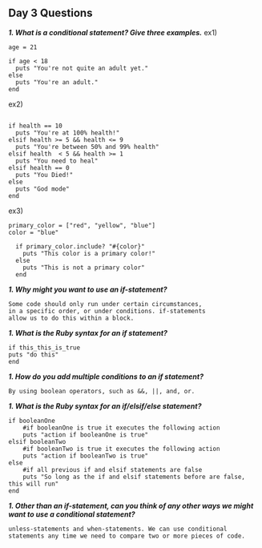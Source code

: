 ## Day 3 Questions

***1. What is a conditional statement? Give three examples.***
ex1)
```
age = 21

if age < 18
  puts "You're not quite an adult yet."
else
  puts "You're an adult."
end
```
ex2)
```health = 9

if health == 10
  puts "You're at 100% health!"
elsif health >= 5 && health <= 9
  puts "You're between 50% and 99% health"
elsif health  < 5 && health >= 1
  puts "You need to heal"
elsif health == 0
  puts "You Died!"
else
  puts "God mode"
end
```
ex3)
```
primary_color = ["red", "yellow", "blue"]
color = "blue"

  if primary_color.include? "#{color}"
    puts "This color is a primary color!"
  else
    puts "This is not a primary color"
  end
```

***1. Why might you want to use an if-statement?***
```
Some code should only run under certain circumstances,
in a specific order, or under conditions. if-statements
allow us to do this within a block.
```

***1. What is the Ruby syntax for an if statement?***
```
if this_this_is_true
puts "do this"
end
```
***1. How do you add multiple conditions to an if statement?***
```
By using boolean operators, such as &&, ||, and, or.
```

***1. What is the Ruby syntax for an if/elsif/else statement?***
```
if booleanOne
    #if booleanOne is true it executes the following action
    puts "action if booleanOne is true"
elsif booleanTwo
    #if booleanTwo is true it executes the following action
    puts "action if booleanTwo is true"
else
    #if all previous if and elsif statements are false
    puts "So long as the if and elsif statements before are false, this will run"
end
```

***1. Other than an if-statement, can you think of any other ways we might want to use a conditional statement?***
```
unless-statements and when-statements. We can use conditional statements any time we need to compare two or more pieces of code.
```
